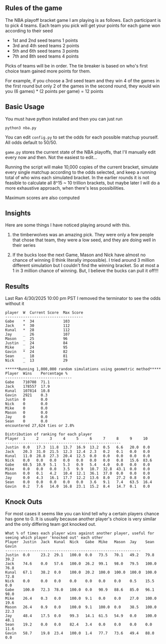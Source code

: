 Rules of the game
---
The NBA playoff bracket game I am playing is as follows. 
Each participant is to pick 4 teams. Each team you pick will get your points for each game won according to their seed
- 1st and 2nd seed teams 1 points
- 3rd and 4th seed teams 2 points
- 5th and 6th seed teams 3 points
- 7th and 8th seed teams 4 points

Picks of teams will be in order. The tie breaker is based on who's first choice team gained more points for them.

For example, if you choose a 3rd seed team and they win 4 of the games in the first round but only 2 of the games in the second round, they would win you (6 games) * (2 points per game) = 12 points

Basic Usage
---
You must have python installed and then you can just run

```python3 nba.py```

You can edit ```config.py``` to set the odds for each possible matchup yourself. All odds default to 50/50.

```game.py``` stores the current state of the NBA playoffs, that I'll manually edit every now and then. Not the easiest to edit...

Running the script will make 10,000 copies of the current bracket, simulate every single matchup according to the odds selected, and keep a running total of who wins each simulated bracket.
In the earlier rounds it is not feasible to calculate all 8^15 ~ 10 trillion brackets, but maybe later I will do a more exhaustive approach, when there's less possibilities.

Maximum scores are also computed

Insights
---
Here are some things I have noticed playing around with this.

1) the timberwolves was an amazing pick. They were only a few people that chose that team, they were a low seed, and they are doing well in their series

2) If the bucks lose the next Game, Mason and Nick have almost no chance of winning (I think literally impossible). I tried around 3 million different simulation but I couldn't find the winning bracket. So at most a 1 in 3 million chance of winning.
But, I believe the bucks can pull it off!!!

Results
---
Last Ran 4/30/2025 10:00 pm PST
I removed the terminator to see the odds without it
```
player  W  Current Score  Max Score
-----------------------------------
Gabe    *  34             103      
Jack    *  30             112      
Kunal   *  28             112      
Jay     _  26             107      
Mason   _  25             96       
Justin  _  24             84       
Mike    _  24             95       
Gavin   *  24             82       
Sean    _  18             81       
Nick    _  13             29 

******Running 1,000,000 random simulations using geometric method*****
Player  Wins    Percentage %
------------------------------
Gabe    710708  71.1        
Jack    178557  17.9        
Kunal   107814  10.8        
Gavin   2921    0.3         
Justin  0       0.0         
Nick    0       0.0         
Mike    0       0.0         
Mason   0       0.0         
Jay     0       0.0         
Sean    0       0.0         
encountered 27,624 ties or 2.8%

Distribution of ranking for each player
Player  1     2     3     4     5     6     7     8     9     10  
----------------------------------------------------
Justin  0.0   17.3  11.8  13.7  16.9  13.2  0.5   6.6   20.0  0.0 
Jack    20.3  31.0  21.5  12.3  12.4  2.3   0.2   0.1   0.0   0.0 
Kunal   11.0  28.8  27.3  20.4  12.5  0.0   0.0   0.0   0.0   0.0 
Nick    0.0   0.0   0.0   0.0   0.0   0.0   0.0   0.8   15.6  83.6
Gabe    68.5  10.9  5.1   5.3   0.9   5.4   4.0   0.0   0.0   0.0 
Mike    0.0   0.0   0.0   3.5   9.9   10.7  32.8  43.1  0.0   0.0 
Mason   0.0   0.1   4.2   10.4  12.1  36.1  37.0  0.0   0.0   0.0 
Jay     0.0   4.3   16.1  17.7  12.2  13.6  8.0   27.2  0.8   0.0 
Sean    0.0   0.0   0.0   0.0   0.0   3.6   9.1   7.4   63.5  16.4
Gavin   0.2   7.6   14.0  16.8  23.1  15.2  8.4   14.7  0.1   0.0 

```

Knock Outs
---
For most cases it seems like you can kind tell why a certain players chance has gone to 0. It is usually because another player's choice is very similar and the only differing team got knocked out.


```
What % of times each player wins against another player, useful for seeing which player 'knocked out' each other
Player  Justin  Jack  Kunal  Nick   Gabe  Mike   Mason  Jay    Sean   Gavin
-------------------------------------------------------------
Justin  0.0     23.2  29.1   100.0  0.0   73.5   70.1   49.2   79.8   39.2 
Jack    74.6    0.0   57.6   100.0  26.2  99.1   98.0   79.5   100.0  76.8 
Kunal   67.1    38.2  0.0    100.0  20.2  100.0  100.0  100.0  100.0  72.8 
Nick    0.0     0.0   0.0    0.0    0.0   0.0    0.0    0.5    15.5   0.0  
Gabe    100.0   72.3  78.0   100.0  0.0   90.9   88.6   85.0   96.1   98.0 
Mike    26.4    0.3   0.0    100.0  9.1   0.0    0.0    27.0   100.0  19.6 
Mason   26.4    0.9   0.0    100.0  9.1   100.0  0.0    38.5   100.0  22.3 
Jay     48.4    17.5  0.0    99.3   14.1  61.5   54.9   0.0    100.0  48.1 
Sean    19.2    0.0   0.0    82.4   3.4   0.0    0.0    0.0    0.0    11.6 
Gavin   58.7    19.8  23.4   100.0  1.4   77.7   73.6   49.4   88.0   0.0
```